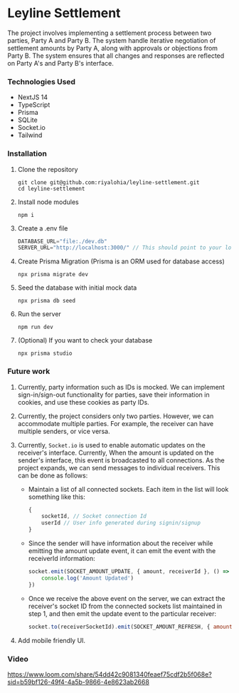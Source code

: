# Leyline Settlement

The project involves implementing a settlement process between two parties, Party A and Party B. The system handle iterative negotiation of settlement amounts by Party A, along with approvals or objections from Party B. The system ensures that all changes and responses are reflected on Party A's and Party B's interface.

### Technologies Used
- NextJS 14
- TypeScript
- Prisma
- SQLite
- Socket.io
- Tailwind

### Installation
1. Clone the repository
    ```
    git clone git@github.com:riyalohia/leyline-settlement.git
    cd leyline-settlement
    ```

2. Install node modules
    ```
    npm i
    ```


3. Create a .env file
    ```js
    DATABASE_URL="file:./dev.db"
    SERVER_URL="http://localhost:3000/" // This should point to your local server
    ```

4. Create Prisma Migration (Prisma is an ORM used for database access)
    ```
    npx prisma migrate dev
    ```

5. Seed the database with initial mock data
    ```
    npx prisma db seed
    ```

6. Run the server
    ```
    npm run dev
    ```

7. (Optional) If you want to check your database
    ```
    npx prisma studio
    ```

### Future work
1. Currently, party information such as IDs is mocked. We can implement sign-in/sign-out functionality for parties, save their information in cookies, and use these cookies as party IDs.

2. Currently, the project considers only two parties. However, we can accommodate multiple parties. For example, the receiver can have multiple senders, or vice versa.

3. Currently, `Socket.io` is used to enable automatic updates on the receiver's interface. Currently, When the amount is updated on the sender's interface, this event is broadcasted to all connections. As the project expands, we can send messages to individual receivers. This can be done as follows:

    - Maintain a list of all connected sockets. Each item in the list will look something like this:

        ```js
        {
            socketId, // Socket connection Id
            userId // User info generated during signin/signup
        }
        ```
    - Since the sender will have information about the receiver while emitting the amount update event, it can emit the event with the receiverId information:
        ```js
        socket.emit(SOCKET_AMOUNT_UPDATE, { amount, receiverId }, () => {
			console.log('Amount Updated')
		})
        ```
    - Once we receive the above event on the server, we can extract the receiver's socket ID from the connected sockets list maintained in step 1, and then emit the update event to the particular receiver:
        ```js
        socket.to(receiverSocketId).emit(SOCKET_AMOUNT_REFRESH, { amount: data.amount })
        ```
4. Add mobile friendly UI.

### Video
https://www.loom.com/share/54dd42c9081340feaef75cdf2b5f068e?sid=b59bf126-49f4-4a5b-9866-4e8623ab2668
